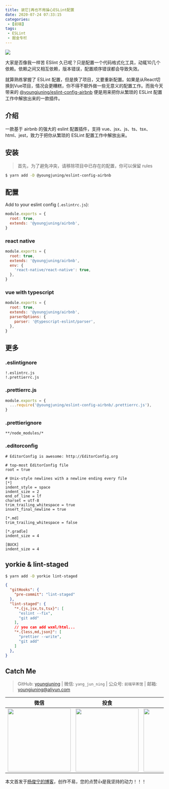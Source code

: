 ```yaml
---
title: 装它|再也不用操心ESLint配置
date: 2020-07-24 07:33:15
categories:
 - [前端]
tags:
 - ESLint
 - 掘金专栏
---
```


![](https://i.loli.net/2020/07/24/aGtwAFpOXledCUc.png)

<!--more-->

大家是否像我一样苦 ESlint 久已呢？只是配置一个代码格式化工具，动辄10几个依赖。依赖之间又相互依赖，版本错误，配置顺序错误都会导致失效。

就算熟练掌握了 ESLint 配置，但是换了项目，又要重新配置。如果是从React切换到Vue项目，情况会更糟糕，你不得不额外做一些无意义的配置工作。而我今天带来的 [@youngjuning/eslint-config-airbnb](https://github.com/youngjuning/eslint-config-airbnb) 便是用来把你从繁琐的 ESLint 配置工作中解放出来的一款插件。

## 介绍

一款基于 airbnb 的强大的 eslint 配置插件，支持 vue、jsx、js、ts、tsx、html、jest，致力于把你从繁琐的 ESLint 配置工作中解放出来。

## 安装

> 首先，为了避免冲突，请移除项目中已存在的配置，你可以保留 rules

```sh
$ yarn add -D @youngjuning/eslint-config-airbnb
```

## 配置

Add to your eslint config (`.eslintrc.js`):

```js
module.exports = {
  root: true,
  extends: '@youngjuning/airbnb',
}
```

### react native

```js
module.exports = {
  root: true,
  extends: '@youngjuning/airbnb',
  env: {
    'react-native/react-native': true,
  },
}
```

### vue with typescript

```js
module.exports = {
  root: true,
  extends: '@youngjuning/airbnb',
  parserOptions: {
    parser: '@typescript-eslint/parser',
  },
}
```

## 更多

### .eslintignore

```
!.eslintrc.js
!.prettierrc.js
```

### .prettierrc.js

```js
module.exports = {
  ...require('@youngjuning/eslint-config-airbnb/.prettierrc.js'),
}
```

### .prettierignore

```
**/node_modules/*
```

### .editorconfig

```
# EditorConfig is awesome: http://EditorConfig.org

# top-most EditorConfig file
root = true

# Unix-style newlines with a newline ending every file
[*]
indent_style = space
indent_size = 2
end_of_line = lf
charset = utf-8
trim_trailing_whitespace = true
insert_final_newline = true

[*.md]
trim_trailing_whitespace = false

[*.gradle]
indent_size = 4

[BUCK]
indent_size = 4
```

## yorkie & lint-staged

```sh
$ yarn add -D yorkie lint-staged
```

```json
{
  "gitHooks": {
    "pre-commit": "lint-staged"
  },
  "lint-staged": {
    "*.{js,jsx,ts,tsx}": [
      "eslint --fix",
      "git add"
    ],
    // you can add wxml/html...
    "*.{less,md,json}": [
      "prettier --write",
      "git add"
    ]
  },
}
```

## Catch Me

> GitHub: [youngjuning](https://github.com/youngjuning) | 微信: `yang_jun_ning` | 公众号: `前端早茶馆` | 邮箱: youngjuning@aliyun.com

|                             微信                             |                             投食                             |                            公众号                            |
| :----------------------------------------------------------: | :----------------------------------------------------------: | :----------------------------------------------------------: |
| <img src="https://i.loli.net/2020/02/22/q2tLiGYvhIxm3Fl.jpg" width="200px"/> | <img src="https://i.loli.net/2020/02/23/q56X1eYZuITQpsj.png" width="200px"/> | <img src="https://i.loli.net/2020/07/28/6AyutjZ1XI4aUDV.jpg" width="200px"/> |

本文首发于[杨俊宁的博客](https://youngjuning.js.org/)，创作不易，您的点赞👍是我坚持的动力！！！
